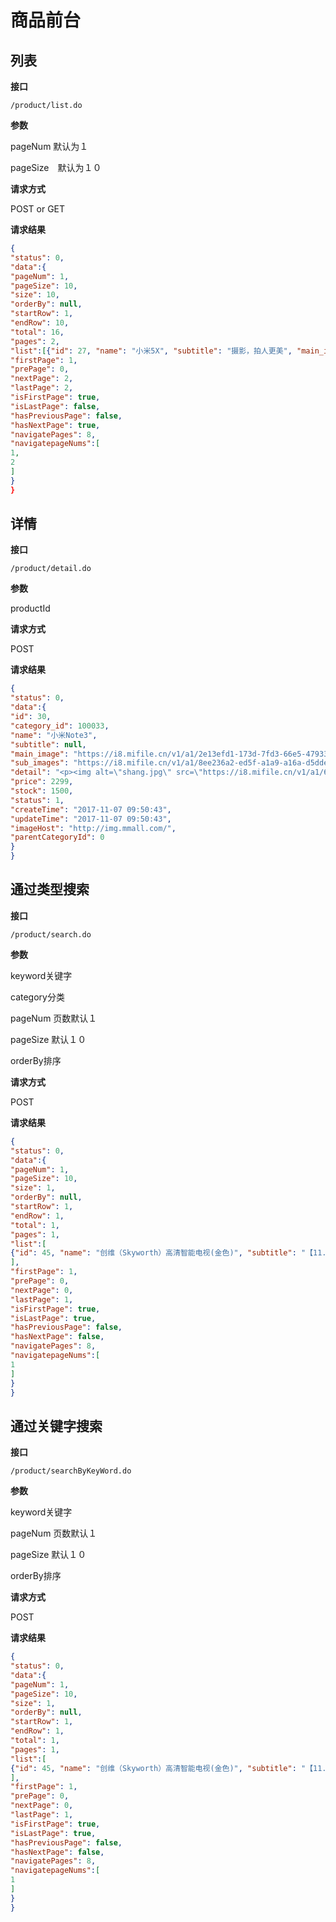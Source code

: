 # 商品前台

## 列表

**接口**

`/product/list.do`

**参数**

pageNum 默认为１

pageSize　默认为１０

**请求方式**

POST or GET

**请求结果**

```json
{
"status": 0,
"data":{
"pageNum": 1,
"pageSize": 10,
"size": 10,
"orderBy": null,
"startRow": 1,
"endRow": 10,
"total": 16,
"pages": 2,
"list":[{"id": 27, "name": "小米5X", "subtitle": "摄影，拍人更美", "main_image": "https://cdn.cnbj0.fds.api.mi-img.com/b2c-mimall-media/f193b272c16c01ddc4831f08313bed24.jpg?bg=FFFFFF",…],
"firstPage": 1,
"prePage": 0,
"nextPage": 2,
"lastPage": 2,
"isFirstPage": true,
"isLastPage": false,
"hasPreviousPage": false,
"hasNextPage": true,
"navigatePages": 8,
"navigatepageNums":[
1,
2
]
}
}
```



## 详情

**接口**

`/product/detail.do`

**参数**

productId

**请求方式**

POST

**请求结果**

```json
{
"status": 0,
"data":{
"id": 30,
"category_id": 100033,
"name": "小米Note3",
"subtitle": null,
"main_image": "https://i8.mifile.cn/v1/a1/2e13efd1-173d-7fd3-66e5-47933c192249.webp?bg=3E5592",
"sub_images": "https://i8.mifile.cn/v1/a1/8ee236a2-ed5f-a1a9-a16a-d5ddede18df7.webp,https://i8.mifile.cn/v1/a1/0708ed8d-f27e-833f-63ac-4704ef1872dc.webp,https://i8.mifile.cn/v1/a1/5d851d99-e7b2-21dd-73fd-f5bba6340711.webpg",
"detail": "<p><img alt=\"shang.jpg\" src=\"https://i8.mifile.cn/v1/a1/6b20c16b-7272-e5c1-c72e-e8ef70eb6a84!720x7200.jpg\" width=\"790\" height=\"444\"/> &nbsp;<br/></p>",
"price": 2299,
"stock": 1500,
"status": 1,
"createTime": "2017-11-07 09:50:43",
"updateTime": "2017-11-07 09:50:43",
"imageHost": "http://img.mmall.com/",
"parentCategoryId": 0
}
}
```



##  通过类型搜索

**接口**

`/product/search.do`

**参数**

keyword关键字

category分类

pageNum 页数默认１

pageSize 默认１０

orderBy排序

**请求方式**

POST

**请求结果**

```json
{
"status": 0,
"data":{
"pageNum": 1,
"pageSize": 10,
"size": 1,
"orderBy": null,
"startRow": 1,
"endRow": 1,
"total": 1,
"pages": 1,
"list":[
{"id": 45, "name": "创维（Skyworth）高清智能电视(金色)", "subtitle": "【11.11提前抢】超薄全金属4K，薄至11mm，人工智能，HDR！评论晒图再送价值498元电视爱奇艺会员“另有创维58吋全面屏电视3999抢“(此商品不参加上述活动)",…}
],
"firstPage": 1,
"prePage": 0,
"nextPage": 0,
"lastPage": 1,
"isFirstPage": true,
"isLastPage": true,
"hasPreviousPage": false,
"hasNextPage": false,
"navigatePages": 8,
"navigatepageNums":[
1
]
}
}
```

## 通过关键字搜索

**接口**

`/product/searchByKeyWord.do`

**参数**

keyword关键字

pageNum 页数默认１

pageSize 默认１０

orderBy排序

**请求方式**

POST

**请求结果**

```json
{
"status": 0,
"data":{
"pageNum": 1,
"pageSize": 10,
"size": 1,
"orderBy": null,
"startRow": 1,
"endRow": 1,
"total": 1,
"pages": 1,
"list":[
{"id": 45, "name": "创维（Skyworth）高清智能电视(金色)", "subtitle": "【11.11提前抢】超薄全金属4K，薄至11mm，人工智能，HDR！评论晒图再送价值498元电视爱奇艺会员“另有创维58吋全面屏电视3999抢“(此商品不参加上述活动)",…}
],
"firstPage": 1,
"prePage": 0,
"nextPage": 0,
"lastPage": 1,
"isFirstPage": true,
"isLastPage": true,
"hasPreviousPage": false,
"hasNextPage": false,
"navigatePages": 8,
"navigatepageNums":[
1
]
}
}
```

